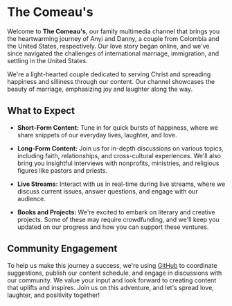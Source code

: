 # The Comeau's

Welcome to **The Comeau's**, our family multimedia channel that brings you the heartwarming journey of Anyi and Danny, a couple from Colombia and the United States, respectively. Our love story began online, and we've since navigated the challenges of international marriage, immigration, and settling in the United States.

We're a light-hearted couple dedicated to serving Christ and spreading happiness and silliness through our content. Our channel showcases the beauty of marriage, emphasizing joy and laughter along the way.

## What to Expect

- **Short-Form Content:** Tune in for quick bursts of happiness, where we share snippets of our everyday lives, laughter, and love.

- **Long-Form Content:** Join us for in-depth discussions on various topics, including faith, relationships, and cross-cultural experiences. We'll also bring you insightful interviews with nonprofits, ministries, and religious figures like pastors and priests.

- **Live Streams:** Interact with us in real-time during live streams, where we discuss current issues, answer questions, and engage with our audience.

- **Books and Projects:** We're excited to embark on literary and creative projects. Some of these may require crowdfunding, and we'll keep you updated on our progress and how you can support these ventures.

## Community Engagement

To help us make this journey a success, we're using [GitHub](https://github.com/The-Comeaus) to coordinate suggestions, publish our content schedule, and engage in discussions with our community. We value your input and look forward to creating content that uplifts and inspires. Join us on this adventure, and let's spread love, laughter, and positivity together!
